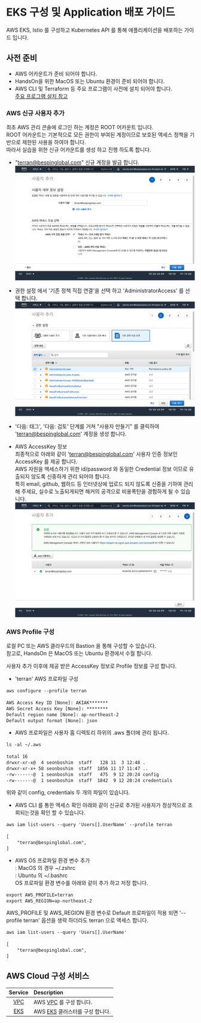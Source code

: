 # EKS 구성 및 Application 배포 가이드
AWS EKS, Istio 를 구성하고 Kubernetes API 를 통해 애플리케이션을 배포하는 가이드 입니다.

## 사전 준비
- AWS 어카운트가 준비 되어야 합니다.
- HandsOn을 위한 MacOS 또는 Ubuntu 환경이 준비 되어야 합니다.
- AWS CLI 및 Terraform 등 주요 프로그램이 사전에 설치 되어야 합니다.  
 [주요 프로그램 설치 참고](./setup-macos.md)

### AWS 신규 사용자 추가
최초 AWS 관리 콘솔에 로그인 하는 계정은 ROOT 어카운트 입니다.  
ROOT 어카운트는 기본적으로 모든 권한이 부여된 계정이므로 보호된 액세스 정책을 기반으로 제한된 사용을 하여야 합니다.  
따라서 실습을 위한 신규 어카운트를 생성 하고 진행 하도록 합니다.

- "terran@bespinglobal.com" 신규 계정을 발급 합니다.
![IAM-01](./images/fireshot-20211117-001.png)

- 권한 설정 에서 '기존 정책 직접 연결'을 선택 하고 'AdministratorAccess' 를 선택 합니다. 
![IAM-02](./images/fireshot-20211117-002.png)
- '다음: 태그', '다음: 검토' 단계를 거쳐  "사용자 만들기" 를 클릭하여 'terran@bespinglobal.com' 계정을 생성 합니다.
  
- AWS AccessKey 정보  
최종적으로 아래와 같이 'terran@bespinglobal.com' 사용자 인증 정보인 AccessKey 를 제공 합니다.  
AWS 자원을 액세스하기 위한 id/password 와 동일한 Credential 정보 이므로 유출되지 않도록 신중하게 관리 되어야 합니다.  
특히 email, github, 웹하드 등 인터넷상에 업로드 되지 않도록 신중을 기하여 관리해 주세요, 실수로 노출되게되면 해커의 공격으로 비용폭탄을 경험하게 될 수 있습니다.
![IAM-03](./images/fireshot-20211117-003.png)


### AWS Profile 구성
로컬 PC 또는 AWS 클라우드의 Bastion 을 통해 구성할 수 있습니다.  
참고로, HandsOn 은 MacOS 또는 Ubuntu 환경에서 수월 합니다.

사용자 추가 이후에 제공 받은 AccessKey 정보로 Profile 정보를 구성 합니다.
- 'terran' AWS 프로파일 구성
```
aws configure --profile terran

AWS Access Key ID [None]: AKIAK*******
AWS Secret Access Key [None]: ********
Default region name [None]: ap-northeast-2
Default output format [None]: json
```
- AWS 프로파일은 사용자 홈 디렉토리 하위의 .aws 폴더에 관리 됩니다.
```
ls -al ~/.aws

total 16
drwxr-xr-x@  4 seonboshim  staff   128 11  3 12:48 .
drwxr-xr-x+ 58 seonboshim  staff  1856 11 17 11:47 ..
-rw-------@  1 seonboshim  staff   475  9 12 20:24 config
-rw-------@  1 seonboshim  staff  1842  9 12 20:24 credentials
```
위와 같이 config, credentials 두 개의 파일이 있습니다.

- AWS CLI 를 통한 액세스 확인
아래와 같이 신규로 추가된 사용자가 정상적으로 조회되는것을 확인 할 수 있습니다.
```
aws iam list-users --query 'Users[].UserName' --profile terran

[
    "terran@bespinglobal.com",
]
```

- AWS OS 프로파일 환경 변수 추가  
: MacOS 의 경우 ~/.zshrc  
: Ubuntu 의 ~/.bashrc   
OS 프로파일 환경 변수를 아래와 같이 추가 하고 저정 합니다.
```
export AWS_PROFILE=terran
export AWS_REGION=ap-northeast-2
```
AWS_PROFILE 및 AWS_REGION 환경 변수로 Default 프로파일이 적용 되면 '--profile terran' 옵션을 생략 하더라도 terran 으로 액세스 합니다.
```
aws iam list-users --query 'Users[].UserName'

[
    "terran@bespinglobal.com",
]
```


## AWS Cloud 구성 서비스
| Service   |  Description | 
| :-----:   | :-----       | 
| [VPC](10-vpc/README.md)  | AWS [VPC](https://docs.aws.amazon.com/vpc/index.html) 를 구성 합니다. | 
| [EKS](20-eks/README.md)  | AWS [EKS](https://docs.aws.amazon.com/ko_kr/eks/index.html) 클러스터를 구성 합니다. | 

